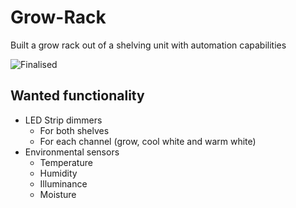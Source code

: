 # Grow-Rack
Built a grow rack out of a shelving unit with automation capabilities

![Finalised](https://github.com/petrepa/Grow-Rack/blob/main/Images/finalized.png)

## Wanted functionality
- LED Strip dimmers
    - For both shelves
    - For each channel (grow, cool white and warm white)
- Environmental sensors 
    - Temperature
    - Humidity
    - Illuminance
    - Moisture

